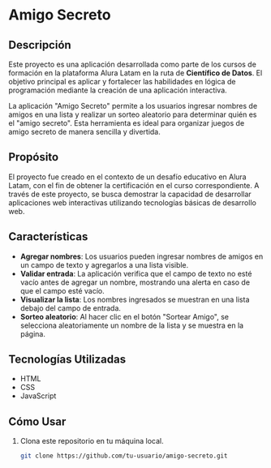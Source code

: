 # Amigo Secreto

## Descripción
Este proyecto es una aplicación desarrollada como parte de los cursos de formación en la plataforma Alura Latam en la ruta de **Científico de Datos**. El objetivo principal es aplicar y fortalecer las habilidades en lógica de programación mediante la creación de una aplicación interactiva.

La aplicación "Amigo Secreto" permite a los usuarios ingresar nombres de amigos en una lista y realizar un sorteo aleatorio para determinar quién es el "amigo secreto". Esta herramienta es ideal para organizar juegos de amigo secreto de manera sencilla y divertida.

## Propósito
El proyecto fue creado en el contexto de un desafío educativo en Alura Latam, con el fin de obtener la certificación en el curso correspondiente. A través de este proyecto, se busca demostrar la capacidad de desarrollar aplicaciones web interactivas utilizando tecnologías básicas de desarrollo web.

## Características
- **Agregar nombres**: Los usuarios pueden ingresar nombres de amigos en un campo de texto y agregarlos a una lista visible.
- **Validar entrada**: La aplicación verifica que el campo de texto no esté vacío antes de agregar un nombre, mostrando una alerta en caso de que el campo esté vacío.
- **Visualizar la lista**: Los nombres ingresados se muestran en una lista debajo del campo de entrada.
- **Sorteo aleatorio**: Al hacer clic en el botón "Sortear Amigo", se selecciona aleatoriamente un nombre de la lista y se muestra en la página.

## Tecnologías Utilizadas
- HTML
- CSS
- JavaScript

## Cómo Usar
1. Clona este repositorio en tu máquina local.
   ```bash
   git clone https://github.com/tu-usuario/amigo-secreto.git